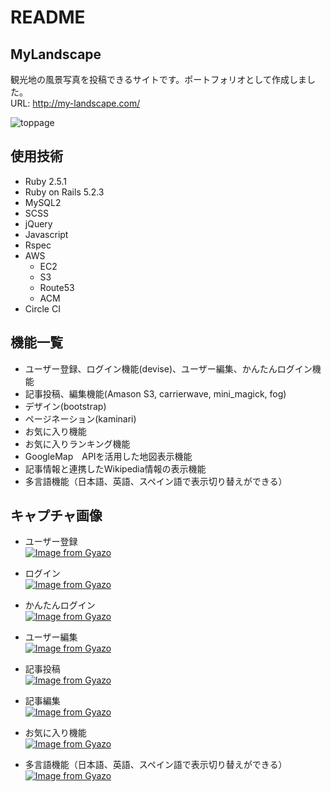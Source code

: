 # README

## MyLandscape
観光地の風景写真を投稿できるサイトです。ポートフォリオとして作成しました。  
URL: http://my-landscape.com/    



![toppage](https://user-images.githubusercontent.com/48985869/60789921-3b652d00-a19b-11e9-8cb5-3c1c1ac39974.jpg)


## 使用技術
- Ruby 2.5.1
- Ruby on Rails 5.2.3
- MySQL2
- SCSS
- jQuery
- Javascript
- Rspec
- AWS
  - EC2
  - S3
  - Route53
  - ACM
- Circle CI

## 機能一覧

- ユーザー登録、ログイン機能(devise)、ユーザー編集、かんたんログイン機能
- 記事投稿、編集機能(Amason S3, carrierwave, mini_magick, fog)
- デザイン(bootstrap)
- ページネーション(kaminari)
- お気に入り機能
- お気に入りランキング機能
- GoogleMap　APIを活用した地図表示機能
- 記事情報と連携したWikipedia情報の表示機能
- 多言語機能（日本語、英語、スペイン語で表示切り替えができる）


## キャプチャ画像
   - ユーザー登録  
  [![Image from Gyazo](https://i.gyazo.com/34698a87acb5a88ba9ecbf582128784d.gif)](https://gyazo.com/34698a87acb5a88ba9ecbf582128784d)   
  
  
   - ログイン  
  [![Image from Gyazo](https://i.gyazo.com/a56dd3ad8e9c60dd0c494c5faaaba244.gif)](https://gyazo.com/a56dd3ad8e9c60dd0c494c5faaaba244)  
  
  
   - かんたんログイン  
  [![Image from Gyazo](https://i.gyazo.com/10f32bc44f6700f23cd59e23fcdeaaf1.gif)](https://gyazo.com/10f32bc44f6700f23cd59e23fcdeaaf1)
  
  
   - ユーザー編集     
  [![Image from Gyazo](https://i.gyazo.com/6cf61d7c793436a390dbae036da003cc.gif)](https://gyazo.com/6cf61d7c793436a390dbae036da003cc) 
  
  
   - 記事投稿  
  [![Image from Gyazo](https://i.gyazo.com/67d299181df264991fe49b487f6c1c7b.gif)](https://gyazo.com/67d299181df264991fe49b487f6c1c7b)  
  
  
   - 記事編集  
  [![Image from Gyazo](https://i.gyazo.com/b4cda037c2b334e5353c4ad4533cf551.gif)](https://gyazo.com/b4cda037c2b334e5353c4ad4533cf551)  
  

   - お気に入り機能  
  [![Image from Gyazo](https://i.gyazo.com/83840bb3308e4fecd9ec5523930e1d45.gif)](https://gyazo.com/83840bb3308e4fecd9ec5523930e1d45)  
  

   - 多言語機能（日本語、英語、スペイン語で表示切り替えができる）  
  [![Image from Gyazo](https://i.gyazo.com/17ae7afe07bc43359ee6e135dd008f14.gif)](https://gyazo.com/17ae7afe07bc43359ee6e135dd008f14)
